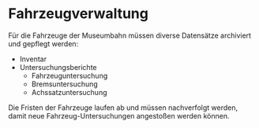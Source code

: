 # Fahrzeugverwaltung
Für die Fahrzeuge der Museumbahn müssen diverse Datensätze archiviert und gepflegt werden:

 * Inventar
 * Untersuchungsberichte
    * Fahrzeuguntersuchung
    * Bremsuntersuchung
    * Achssatzuntersuchung

Die Fristen der Fahrzeuge laufen ab und müssen nachverfolgt werden, damit neue Fahrzeug-Untersuchungen angestoßen werden können.
